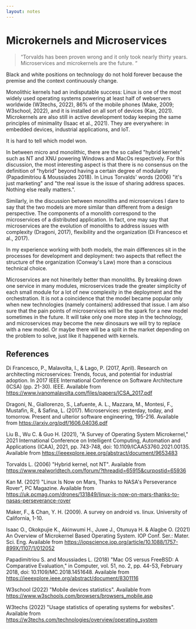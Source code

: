 ```yaml
---
layout: notes
---
```

# Microkernels and Microservices

> “Torvalds has been proven wrong and it only took nearly thirty years. Microservices and microkernels are the future. “

Black and white positions on technology do not hold forever because the premise and the context continuously change.

Monolithic kernels had an indisputable success: Linux is one of the most widely used operating systems powering at least half of webservers worldwide (W3techs, 2022), 86% of the mobile phones (Make, 2009; W3school, 2022), and it is installed on all sort of devices (Kan, 2021). Microkernels are also still in active development today keeping the same principles of minimality (Isaac et al., 2021). They are everywhere: in embedded devices, industrial applications, and IoT.

It is hard to tell which model won.

In between micro and monolithic, there are the so called "hybrid kernels" such as NT and XNU powering Windows and MacOs respectively. For this discussion, the most interesting aspect is that there is no consensus on the definition of "hybrid" beyond having a certain degree of modularity (Papadimitriou & Moussiades 2018). In Linus Torvalds' words (2006) "it's just marketing" and "the real issue is the issue of sharing address spaces. Nothing else really matters.".

Similarly, in the discussion between monoliths and microservices I dare to say that the two models are more similar than different from a design perspective. The components of a monolith correspond to the microservices of a distributed application. In fact, one may say that microservices are the evolution of monoliths to address issues with complexity (Dragoni, 2017), flexibility and the organization (Di Francesco et al., 2017).

In my experience working with both models, the main differences sit in the processes for development and deployment: two aspects that reflect the structure of the organization (Conway's Law) more than a conscious technical choice.

Microservices are not hineritely better than monoliths. By breaking down one service in many modules, microservices trade the greater simplicity of each small module for a lot of new complexity in the deployment and the orchestration. It is not a coincidence that the model became popular only when new technologies (namely containers) addressed that issue. I am also sure that the pain points of microservices will be the spark for a new model sometimes in the future. It will take only one more step in the technology, and microservices may become the new dinosaurs we will try to replace with a new model. Or maybe there will be a split in the market depending on the problem to solve, just like it happened with kernels.

## References

Di Francesco, P., Malavolta, I., & Lago, P. (2017, April). Research on architecting microservices: Trends, focus, and potential for industrial adoption. In 2017 IEEE International Conference on Software Architecture (ICSA) (pp. 21-30). IEEE. Available from https://www.ivanomalavolta.com/files/papers/ICSA_2017.pdf

Dragoni, N., Giallorenzo, S., Lafuente, A. L., Mazzara, M., Montesi, F., Mustafin, R., & Safina, L. (2017). Microservices: yesterday, today, and tomorrow. Present and ulterior software engineering, 195-216. Available from https://arxiv.org/pdf/1606.04036.pdf

Liu B., Wu C. & Guo H. (2021), "A Survey of Operating System Microkernel," 2021 International Conference on Intelligent Computing, Automation and Applications (ICAA), 2021, pp. 743-748, doi: 10.1109/ICAA53760.2021.00135. Available from https://ieeexplore.ieee.org/abstract/document/9653483

Torvalds L. (2006) "Hybrid kernel, not NT". Available from https://www.realworldtech.com/forum/?threadid=65915&curpostid=65936

Kan M. (2021) "Linux Is Now on Mars, Thanks to NASA's Perseverance Rover", PC Magazine. Available from https://uk.pcmag.com/drones/131849/linux-is-now-on-mars-thanks-to-nasas-perseverance-rover

Maker, F., & Chan, Y. H. (2009). A survey on android vs. linux. University of California, 1-10.

Isaac O., Okokpujie K., Akinwumi H., Juwe J., Otunuya H. & Alagbe O. (2021) An Overview of Microkernel Based Operating System. IOP Conf. Ser.: Mater. Sci. Eng. Available from https://iopscience.iop.org/article/10.1088/1757-899X/1107/1/012052

Papadimitriou S. and Moussiades L. (2018) "Mac OS versus FreeBSD: A Comparative Evaluation," in Computer, vol. 51, no. 2, pp. 44-53, February 2018, doi: 10.1109/MC.2018.1451648. Available from https://ieeexplore.ieee.org/abstract/document/8301116

W3school (2022) "Mobile devices statistics". Available from https://www.w3schools.com/browsers/browsers_mobile.asp

W3techs (2022) "Usage statistics of operating systems for websites". Available from https://w3techs.com/technologies/overview/operating_system
